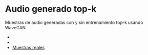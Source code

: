 # Audio generado top-k
Muestras de audio generadas con y sin entrenamiento top-k usando WaveGAN.

*
*
* [Muestras reales](https://github.com/SugarFreeManatee/topk_wavegan_results/tree/main/Audio%20samples/Real)
